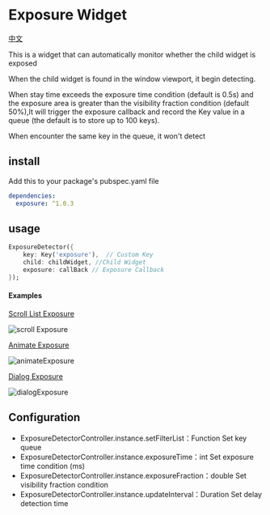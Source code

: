 Exposure Widget
====
[中文](./README_CN.md)

This is a widget that can automatically monitor whether the child widget is exposed

When the child widget is found in the window viewport, it begin detecting.

When stay time exceeds the exposure time condition (default is 0.5s) and the exposure area is greater than the visibility fraction condition (default 50%),It will trigger the exposure callback and record the Key value in a queue (the default is to store up to 100 keys).

When encounter the same key in the queue, it won't detect

install
----
Add this to your package's pubspec.yaml file
```yaml
dependencies:
  exposure: ^1.0.3
```

usage
----
```dart
ExposureDetector({
    key: Key('exposure'),  // Custom Key
    child: childWidget, //Child Widget
    exposure: callBack // Exposure Callback
});
```

#### Examples

[Scroll List Exposure](./example/exposureScrollExample.dart)

![scroll Exposure](./assets/scrollExposure.gif)

[Animate Exposure](./example/exposureAnimateExample.dart)

![animateExposure](./assets/animateExposure.gif)

[Dialog Exposure](./example/exposureDialogExample.dart)

![dialogExposure](./assets/dialogExposure.gif)

Configuration
---

* ExposureDetectorController.instance.setFilterList：Function Set key queue<br/>
* ExposureDetectorController.instance.exposureTime：int Set exposure time condition (ms)<br/>
* ExposureDetectorController.instance.exposureFraction：double Set visibility fraction condition<br/>
* ExposureDetectorController.instance.updateInterval：Duration Set delay detection time